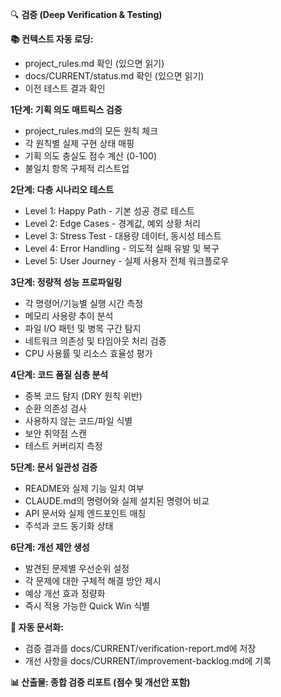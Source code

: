 <!--
@meta
id: document_20250905_1110_검증
type: document
scope: operational
status: archived
created: 2025-09-05
updated: 2025-09-05
tags: commands, 검증.md, .claude
related: 
-->

🔍 **검증 (Deep Verification & Testing)**

**📚 컨텍스트 자동 로딩:**
- project_rules.md 확인 (있으면 읽기)
- docs/CURRENT/status.md 확인 (있으면 읽기)
- 이전 테스트 결과 확인

**1단계: 기획 의도 매트릭스 검증**
- project_rules.md의 모든 원칙 체크
- 각 원칙별 실제 구현 상태 매핑
- 기획 의도 충실도 점수 계산 (0-100)
- 불일치 항목 구체적 리스트업

**2단계: 다층 시나리오 테스트**
- Level 1: Happy Path - 기본 성공 경로 테스트
- Level 2: Edge Cases - 경계값, 예외 상황 처리
- Level 3: Stress Test - 대용량 데이터, 동시성 테스트
- Level 4: Error Handling - 의도적 실패 유발 및 복구
- Level 5: User Journey - 실제 사용자 전체 워크플로우

**3단계: 정량적 성능 프로파일링**
- 각 명령어/기능별 실행 시간 측정
- 메모리 사용량 추이 분석
- 파일 I/O 패턴 및 병목 구간 탐지
- 네트워크 의존성 및 타임아웃 처리 검증
- CPU 사용률 및 리소스 효율성 평가

**4단계: 코드 품질 심층 분석**
- 중복 코드 탐지 (DRY 원칙 위반)
- 순환 의존성 검사
- 사용하지 않는 코드/파일 식별
- 보안 취약점 스캔
- 테스트 커버리지 측정

**5단계: 문서 일관성 검증**
- README와 실제 기능 일치 여부
- CLAUDE.md의 명령어와 실제 설치된 명령어 비교
- API 문서와 실제 엔드포인트 매칭
- 주석과 코드 동기화 상태

**6단계: 개선 제안 생성**
- 발견된 문제별 우선순위 설정
- 각 문제에 대한 구체적 해결 방안 제시
- 예상 개선 효과 정량화
- 즉시 적용 가능한 Quick Win 식별

**💾 자동 문서화:**
- 검증 결과를 docs/CURRENT/verification-report.md에 저장
- 개선 사항을 docs/CURRENT/improvement-backlog.md에 기록

**📊 산출물: 종합 검증 리포트 (점수 및 개선안 포함)**